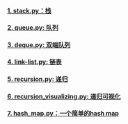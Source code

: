 #### [1. stack.py：栈](./stack.py)
#### [2. queue.py: 队列](./queue.py)
#### [3. deque.py: 双端队列](./deque.py)
#### [4. link-list.py: 链表](./link-list.py)
#### [5. recursion.py: 递归](./recursion.py)
#### [6. recursion_visualizing.py: 递归可视化](./recursion_visualizing.py)
#### [7. hash_map.py：一个简单的hash map](./hash_map.py)
